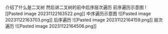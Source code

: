 介绍了什么是二叉树
然后讲二叉树的前中后序层次遍历
前序遍历示意图
![[Pasted image 20231122163522.png]]
中序遍历示意图
![[Pasted image 20231122163703.png]]
后序遍历
![[Pasted image 20231122164159.png]]
层次遍历
![[Pasted image 20231122164506.png]]
